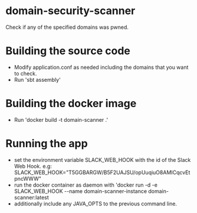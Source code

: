 domain-security-scanner
==============

Check if any of the specified domains was pwned.

# Building the source code

- Modify application.conf as needed including the domains that you want to check.
- Run 'sbt assembly'

# Building the docker image
- Run 'docker build -t domain-scanner .'

# Running the app
- set the environment variable SLACK_WEB_HOOK with the id of the Slack Web Hook. e.g: SLACK_WEB_HOOK="T5GGBARGW/B5F2UAJSU/opUuqiuO8AMICqcvEtpncWWW"
- run the docker container as daemon with 'docker run -d -e SLACK_WEB_HOOK --name domain-scanner-instance domain-scanner:latest
- additionally include any JAVA_OPTS to the previous command line.